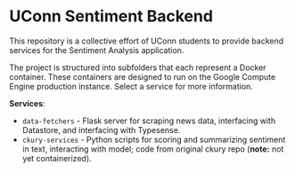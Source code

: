 # UConn Sentiment Backend

This repository is a collective effort of UConn students to provide backend services for the Sentiment Analysis application. 

The project is structured into subfolders that each represent a Docker container. These containers are designed to run on the Google Compute Engine production instance. Select a service for more information.

**Services**:
- `data-fetchers` - Flask server for scraping news data, interfacing with Datastore, and interfacing with Typesense.
- `ckury-services` - Python scripts for scoring and summarizing sentiment in text, interacting with model; code from original ckury repo (**note:** not yet containerized).
